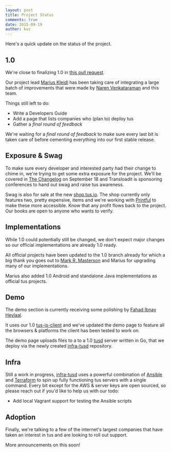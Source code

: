 ```yaml
---
layout: post
title: Project Status
comments: true
date: 2015-09-19
author: kvz
---
```


Here's a quick update on the status of the project.

## 1.0 

We're close to finalizing 1.0 in [this pull request](https://github.com/tus/tus-resumable-upload-protocol/pull/57). 

Our project lead [Marius Kleidl](https://github.com/Acconut) has been taking care
of integrating a large batch of improvements
that were made by [Naren Venkataraman](https://github.com/vayam) and this team.

Things still left to do:

- Write a Developers Guide
- Add a page that lists companies who (plan to) deploy tus
- Gather a *final round of feedback*

We're waiting for a *final round of feedback* to make sure every last bit 
is taken care of before cementing everything into our first stable release.

## Exposure & Swag

To make sure every developer and interested party had their change to chime in, 
we're trying to get some extra exposure for the project. We'll be covered
in [The Changelog](https://changelog.com/) on September 18 and Transloadit
is sponsoring conferences to hand out swag and raise tus awareness.

Swag is also for sale at the new [shop.tus.io](http://shop.tus.io/collections/all). The shop
currently only features two, pretty expensive, items and we're working with [Printful](https://www.theprintful.com/) to make these
more accessible. Know that any profit flows back to the project. Our books are open to 
anyone who wants to verify.

## Implementations

While 1.0 could potentially still be changed, we don't expect major changes
so our official implementations are already 1.0 ready.

All official projects have been updated to the 1.0 branch already
for which a big thank you goes out to [Mark R. Masterson](https://github.com/MMasterson)
and Marius for upgrading many of our implementations. 

Marius also added 1.0 Android and 
standalone Java implementations as official tus projects.

## Demo

The demo section is currently receiving some polishing by 
[Fahad Ibnay Heylaal](https://github.com/Acconut).

It uses our 1.0 [tus-js-client](https://github.com/tus/tus-js-client) and we've
updated the demo page to feature all the browsers & platforms the client has been 
tested to work on.

The demo page uploads files to a
to a 1.0 [tusd](https://github.com/tus/tusd) server written in Go, that we
deploy via the newly created [infra-tusd](https://github.com/tus/infra-tusd) repository.

## Infra

Still a work in progress, [infra-tusd](https://github.com/tus/infra-tusd) 
uses a powerful combination of [Ansible](http://www.ansible.com/) and 
[Terraform](https://terraform.io/) to 
spin up fully functioning tus servers with a single command. Every bit 
except for the AWS & server keys are open sourced, so please reach out if
you'd like to help us with our todo:

- Add local Vagrant support for testing the Ansible scripts

## Adoption

Finally, we're talking to a few of the internet's largest companies
that have taken an interest in tus and are looking to roll out support.

More announcements on this soon!
